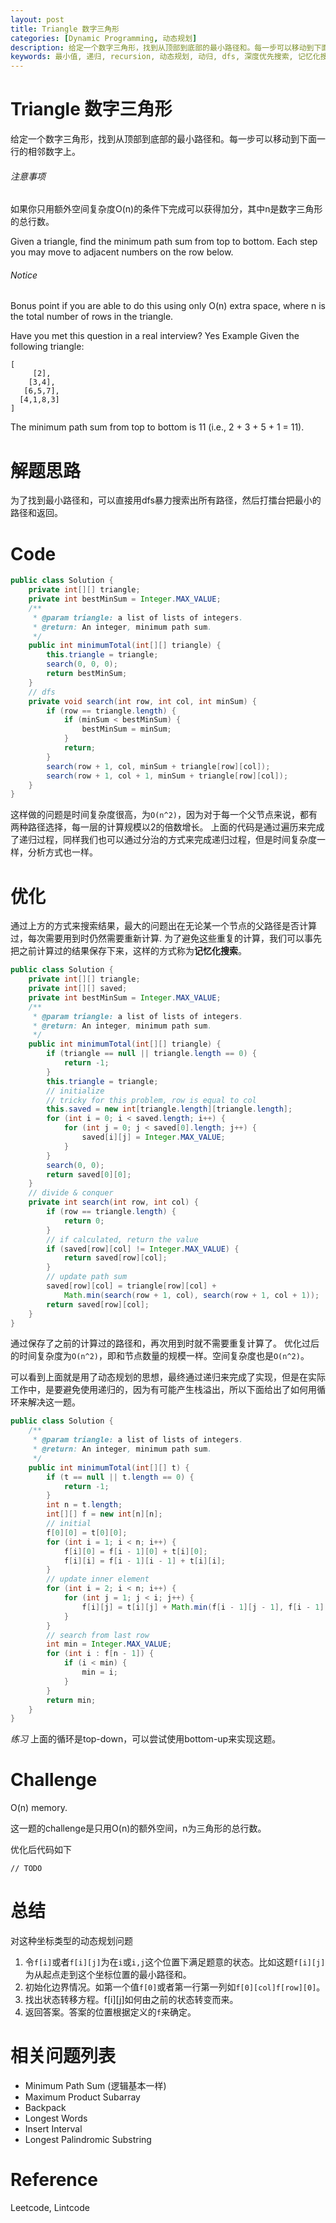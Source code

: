```yaml
---
layout: post
title: Triangle 数字三角形 
categories: [Dynamic Programming, 动态规划]
description: 给定一个数字三角形，找到从顶部到底部的最小路径和。每一步可以移动到下面一行的相邻数字上。
keywords: 最小值, 递归, recursion, 动态规划, 动归, dfs, 深度优先搜索, 记忆化搜索, dp, dynamic programming
---
```


# Triangle 数字三角形
给定一个数字三角形，找到从顶部到底部的最小路径和。每一步可以移动到下面一行的相邻数字上。

###### 注意事项
如果你只用额外空间复杂度O(n)的条件下完成可以获得加分，其中n是数字三角形的总行数。

Given a triangle, find the minimum path sum from top to bottom. Each step you may move to adjacent numbers on the row below.

###### Notice
Bonus point if you are able to do this using only O(n) extra space, where n is the total number of rows in the triangle.

Have you met this question in a real interview? Yes
Example
Given the following triangle:

```
[
     [2],
    [3,4],
   [6,5,7],
  [4,1,8,3]
]
```

The minimum path sum from top to bottom is 11 (i.e., 2 + 3 + 5 + 1 = 11).


# 解题思路
为了找到最小路径和，可以直接用dfs暴力搜索出所有路径，然后打擂台把最小的路径和返回。

# Code

```java
public class Solution {
    private int[][] triangle;
    private int bestMinSum = Integer.MAX_VALUE;
    /**
     * @param triangle: a list of lists of integers.
     * @return: An integer, minimum path sum.
     */
    public int minimumTotal(int[][] triangle) {
        this.triangle = triangle;
        search(0, 0, 0);
        return bestMinSum;
    }
    // dfs
    private void search(int row, int col, int minSum) {
        if (row == triangle.length) {
            if (minSum < bestMinSum) {
                bestMinSum = minSum;
            }
            return;
        }
        search(row + 1, col, minSum + triangle[row][col]);
        search(row + 1, col + 1, minSum + triangle[row][col]);
    }
}
```

这样做的问题是时间复杂度很高，为`O(n^2)`，因为对于每一个父节点来说，都有两种路径选择，每一层的计算规模以2的倍数增长。
上面的代码是通过遍历来完成了递归过程，同样我们也可以通过分治的方式来完成递归过程，但是时间复杂度一样，分析方式也一样。

# 优化
通过上方的方式来搜索结果，最大的问题出在无论某一个节点的父路径是否计算过，每次需要用到时仍然需要重新计算.
为了避免这些重复的计算，我们可以事先把之前计算过的结果保存下来，这样的方式称为**记忆化搜索**。

```java
public class Solution {
    private int[][] triangle;
    private int[][] saved;
    private int bestMinSum = Integer.MAX_VALUE;
    /**
     * @param triangle: a list of lists of integers.
     * @return: An integer, minimum path sum.
     */
    public int minimumTotal(int[][] triangle) {
        if (triangle == null || triangle.length == 0) {
            return -1;
        }
        this.triangle = triangle;
        // initialize
        // tricky for this problem, row is equal to col
        this.saved = new int[triangle.length][triangle.length];
        for (int i = 0; i < saved.length; i++) {
            for (int j = 0; j < saved[0].length; j++) {
                saved[i][j] = Integer.MAX_VALUE;
            }
        }
        search(0, 0);
        return saved[0][0];
    }
    // divide & conquer
    private int search(int row, int col) {
        if (row == triangle.length) {
            return 0;
        }
        // if calculated, return the value
        if (saved[row][col] != Integer.MAX_VALUE) {
            return saved[row][col];
        }
        // update path sum
        saved[row][col] = triangle[row][col] + 
            Math.min(search(row + 1, col), search(row + 1, col + 1));
        return saved[row][col];
    }
}
```

通过保存了之前的计算过的路径和，再次用到时就不需要重复计算了。
优化过后的时间复杂度为`O(n^2)`，即和节点数量的规模一样。空间复杂度也是`O(n^2)`。

可以看到上面就是用了动态规划的思想，最终通过递归来完成了实现，但是在实际工作中，是要避免使用递归的，因为有可能产生栈溢出，所以下面给出了如何用循环来解决这一题。

```java
public class Solution {
    /**
     * @param triangle: a list of lists of integers.
     * @return: An integer, minimum path sum.
     */
    public int minimumTotal(int[][] t) {
        if (t == null || t.length == 0) {
            return -1;
        }
        int n = t.length;
        int[][] f = new int[n][n];
        // initial
        f[0][0] = t[0][0];
        for (int i = 1; i < n; i++) {
            f[i][0] = f[i - 1][0] + t[i][0];
            f[i][i] = f[i - 1][i - 1] + t[i][i];
        }
        // update inner element
        for (int i = 2; i < n; i++) {
            for (int j = 1; j < i; j++) {
                f[i][j] = t[i][j] + Math.min(f[i - 1][j - 1], f[i - 1][j]);
            }
        }
        // search from last row
        int min = Integer.MAX_VALUE;
        for (int i : f[n - 1]) {
            if (i < min) {
                min = i;
            }
        }
        return min;
    }
}
```

*练习* 上面的循环是top-down，可以尝试使用bottom-up来实现这题。

# Challenge 
O(n) memory.

这一题的challenge是只用O(n)的额外空间，n为三角形的总行数。


优化后代码如下

```
// TODO
```

# 总结
对这种坐标类型的动态规划问题
1. 令`f[i]`或者`f[i][j]`为在`i`或`i,j`这个位置下满足题意的状态。比如这题`f[i][j]`为从起点走到这个坐标位置的最小路径和。
2. 初始化边界情况。如第一个值`f[0]`或者第一行第一列如`f[0][col]f[row][0]`。
3. 找出状态转移方程。f[i][j]如何由之前的状态转变而来。
4. 返回答案。答案的位置根据定义的`f`来确定。


# 相关问题列表 
* Minimum Path Sum (逻辑基本一样)
* Maximum Product Subarray  
* Backpack  
* Longest Words  
* Insert Interval  
* Longest Palindromic Substring 

# Reference 
Leetcode, Lintcode


